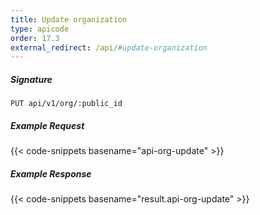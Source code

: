 ```yaml
---
title: Update organization
type: apicode
order: 17.3
external_redirect: /api/#update-organization
---
```


##### Signature

`PUT api/v1/org/:public_id`

##### Example Request

{{< code-snippets basename="api-org-update" >}}

##### Example Response

{{< code-snippets basename="result.api-org-update" >}}
